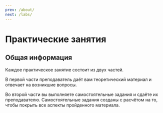 ```yaml
---
prev: /about/
next: /labs/
---
```


# Практические занятия

## Общая информация

Каждое практическое занятие состоит из двух частей.

В первой части преподаватель даёт вам теоретический материал и отвечает на 
возникшие вопросы.

Во второй части вы выполняете самостоятельные задания и сдаёте их 
преподавателю. Самостоятельные задания созданы с расчётом на то, чтобы 
покрыть все аспекты пройденного материала.

<disqus-comments
  page-uuid="80b4a116-0443-4ccc-8a37-f7ce49eb937d"
  page-title="Практические занятия"/>